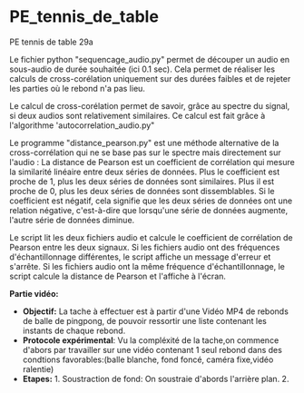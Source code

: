 # PE_tennis_de_table
PE tennis de table 29a


Le fichier python "sequencage_audio.py" permet de découper un audio en sous-audio de durée souhaitée (ici 0.1 sec). Cela permet de réaliser les calculs de cross-corélation 
uniquement sur des durées faibles et de rejeter les parties où le rebond n'a pas lieu. 

Le calcul de cross-corélation permet de savoir, grâce au spectre du signal, si deux audios sont relativement similaires. Ce calcul est fait grâce à l'algorithme 
'autocorrelation_audio.py"

Le programme "distance_pearson.py" est une méthode alternative de la cross-corrélation qui ne se base pas sur le spectre mais directement sur l'audio :
La distance de Pearson est un coefficient de corrélation qui mesure la similarité linéaire entre deux séries de données. Plus le coefficient est proche de 1, plus les deux séries de données sont similaires. Plus il est proche de 0, plus les deux séries de données sont dissemblables. Si le coefficient est négatif, cela signifie que les deux séries de données ont une relation négative, c'est-à-dire que lorsqu'une série de données augmente, l'autre série de données diminue.

Le script lit les deux fichiers audio et calcule le coefficient de corrélation de Pearson entre les deux signaux. Si les fichiers audio ont des fréquences d'échantillonnage différentes, le script affiche un message d'erreur et s'arrête. Si les fichiers audio ont la même fréquence d'échantillonnage, le script calcule la distance de Pearson et l'affiche à l'écran.

**Partie vidéo:**
* **Objectif:** La tache à effectuer est à partir d'une Vidéo MP4 de rebonds de balle de pingpong, de pouvoir ressortir une liste contenant les instants de chaque rebond.
* **Protocole expérimental**: Vu la compléxité de la tache,on commence d'abors par travailler sur une vidéo contenant 1 seul rebond dans des condtions favorables:(balle blanche, fond foncé, caméra fixe,vidéo ralentie)
* **Etapes:** 
        1. Soustraction de fond: On soustraie d'abords l'arrière plan.
        2. 

